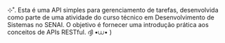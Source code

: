 ⊹˚. Esta é uma API simples para gerenciamento de tarefas, desenvolvida como parte de uma atividade do curso técnico em Desenvolvimento de Sistemas no SENAI. O objetivo é fornecer uma introdução prática aos conceitos de APIs RESTful.
ദ്ദി •⩊• )
